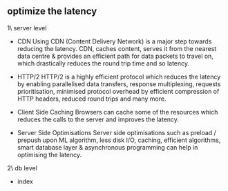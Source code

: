 ## optimize the latency

1\ server level

- CDN
Using CDN (Content Delivery Network) is a major step towards reducing the latency. CDN, caches content, serves it from the nearest data centre & provides an efficient path for data packets to travel on, which drastically reduces the round trip time and so latency.

- HTTP/2
HTTP/2 is a highly efficient protocol which reduces the latency by enabling parallelised data transfers, response multiplexing, requests prioritisation, minimised protocol overhead by efficient compression of HTTP headers, reduced round trips and many more.

- Client Side Caching
Browsers can cache some of the resources which reduces the calls to the server and improves the latency.

- Server Side Optimisations
Server side optimisations such as preload / prepush upon ML algorithm, less disk I/O, caching, efficient algorithms, smart database layer & asynchronous programming can help in optimising the latency.


2\ db level

- index

